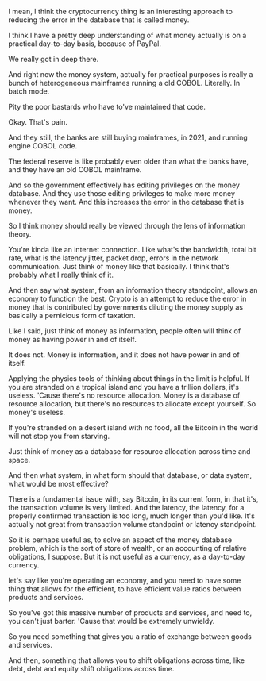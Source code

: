 I mean, I think the cryptocurrency thing is an interesting approach to reducing the error in the database that is called money.

I think I have a pretty deep understanding of what money actually is on a practical day-to-day basis, because of PayPal.

We really got in deep there.

And right now the money system, actually for practical purposes is really a bunch of heterogeneous mainframes running a old COBOL. Literally. In batch mode.

Pity the poor bastards who have to've maintained that code.

Okay. That's pain.

And they still, the banks are still buying mainframes, in 2021, and running engine COBOL code.

The federal reserve is like probably even older than what the banks have, and they have an old COBOL mainframe.

And so the government effectively has editing privileges on the money database. And they use those editing privileges to make more money whenever they want. And this increases the error in the database that is money.

So I think money should really be viewed through the lens of information theory.

You're kinda like an internet connection. Like what's the bandwidth, total bit rate, what is the latency jitter, packet drop, errors in the network communication. Just think of money like that basically. I think that's probably what I really think of it.

And then say what system, from an information theory standpoint, allows an economy to function the best. Crypto is an attempt to reduce the error in money that is contributed by governments diluting the money supply as basically a pernicious form of taxation.

Like I said, just think of money as information, people often will think of money as having power in and of itself.

It does not. Money is information, and it does not have power in and of itself.

Applying the physics tools of thinking about things in the limit is helpful. If you are stranded on a tropical island and you have a trillion dollars, it's useless. 'Cause there's no resource allocation. Money is a database of resource allocation, but there's no resources to allocate except yourself. So money's useless.

If you're stranded on a desert island with no food, all the Bitcoin in the world will not stop you from starving.

Just think of money as a database for resource allocation across time and space.

And then what system, in what form should that database, or data system, what would be most effective?

There is a fundamental issue with, say Bitcoin, in its current form, in that it's, the transaction
volume is very limited. And the latency, the latency, for a properly confirmed transaction is too long, much longer than you'd like. It's actually not great from transaction volume standpoint or latency standpoint.

So it is perhaps useful as, to solve an aspect of the money database problem, which is the sort of store of wealth, or an accounting of relative obligations, I suppose. But it is not useful as a currency, as a day-to-day currency.

let's say like you're operating an economy, and you need to have some thing that allows for the efficient, to have efficient value ratios between products and services.

So you've got this massive number of products and services, and need to, you can't just barter. 'Cause that would be extremely unwieldy.

So you need something that gives you a ratio of exchange between goods and services.

And then, something that allows you to shift obligations across time, like debt, debt and equity shift obligations across time.
